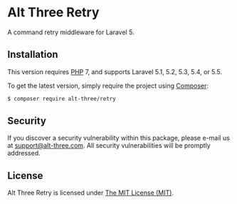 # Alt Three Retry

A command retry middleware for Laravel 5.


## Installation

This version requires [PHP](https://php.net) 7, and supports Laravel 5.1, 5.2, 5.3, 5.4, or 5.5.

To get the latest version, simply require the project using [Composer](https://getcomposer.org):

```bash
$ composer require alt-three/retry
```


## Security

If you discover a security vulnerability within this package, please e-mail us at support@alt-three.com. All security vulnerabilities will be promptly addressed.


## License

Alt Three Retry is licensed under [The MIT License (MIT)](LICENSE).
